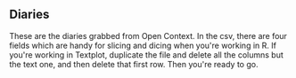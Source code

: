 ## Diaries

These are the diaries grabbed from Open Context. In the csv, there are four fields which are handy for slicing and dicing when you're working in R. If you're working in Textplot, duplicate the file and delete all the columns but the text one, and then delete that first row. Then you're ready to go.
